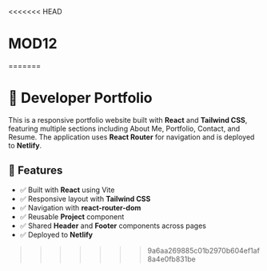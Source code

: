 <<<<<<< HEAD
# MOD12
=======
# 💼 Developer Portfolio

This is a responsive portfolio website built with **React** and **Tailwind CSS**, featuring multiple sections including About Me, Portfolio, Contact, and Resume. The application uses **React Router** for navigation and is deployed to **Netlify**.

## 🚀 Features

- ✅ Built with **React** using Vite
- ✅ Responsive layout with **Tailwind CSS**
- ✅ Navigation with **react-router-dom**
- ✅ Reusable **Project** component
- ✅ Shared **Header** and **Footer** components across pages
- ✅ Deployed to **Netlify**



>>>>>>> 9a6aa269885c01b2970b604ef1af8a4e0fb831be
